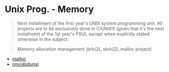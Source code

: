 # Unix Prog. - Memory

> Next installment of the first year's UNIX system programming unit. All projects are to be exclusively done in C/UNIXX (given that it's the next installment of the 1st year's PSU), except when explicitly stated otherwise in the subject:  

> Memory allocation management (brk(2), sbrk(2), malloc project)

* [malloc](./malloc/)
* [nm/objdump](./nm-objdump/)
